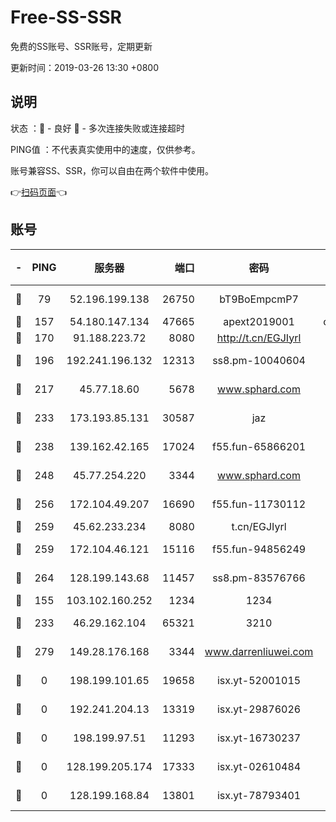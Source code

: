 # Free-SS-SSR

免费的SS账号、SSR账号，定期更新

更新时间：2019-03-26 13:30 +0800

## 说明

状态     ：🙂 - 良好 🙁 - 多次连接失败或连接超时

PING值   ：不代表真实使用中的速度，仅供参考。

账号兼容SS、SSR，你可以自由在两个软件中使用。

👉[扫码页面](https://liesauer.github.io/Free-SS-SSR/)👈

## 账号

|-|PING|服务器|端口|密码|加密方式|区域|
|:----:|:----:|:-----:|-----:|:----:|:----:|:----:|
|🙂|79|52.196.199.138|26750|bT9BoEmpcmP7|aes-256-cfb|JP|
|🙂|157|54.180.147.134|47665|apext2019001|chacha20|KR|
|🙂|170|91.188.223.72|8080|http://t.cn/EGJIyrl|rc4-md5|RU|
|🙂|196|192.241.196.132|12313|ss8.pm-10040604|aes-256-cfb|US|
|🙂|217|45.77.18.60|5678|www.sphard.com|aes-256-cfb|JP|
|🙂|233|173.193.85.131|30587|jaz|aes-256-cfb|US|
|🙂|238|139.162.42.165|17024|f55.fun-65866201|aes-256-cfb|SG|
|🙂|248|45.77.254.220|3344|www.sphard.com|aes-256-cfb|SG|
|🙂|256|172.104.49.207|16690|f55.fun-11730112|aes-256-cfb|SG|
|🙂|259|45.62.233.234|8080|t.cn/EGJIyrl|rc4-md5|CA|
|🙂|259|172.104.46.121|15116|f55.fun-94856249|aes-256-cfb|SG|
|🙂|264|128.199.143.68|11457|ss8.pm-83576766|aes-256-cfb|SG|
|🙂|155|103.102.160.252|1234|1234|rc4-md5|JP|
|🙂|233|46.29.162.104|65321|3210|aes-256-ctr|RU|
|🙁|279|149.28.176.168|3344|www.darrenliuwei.com|aes-256-cfb|AU|
|🙁|0|198.199.101.65|19658|isx.yt-52001015|aes-256-cfb|US|
|🙁|0|192.241.204.13|13319|isx.yt-29876026|aes-256-cfb|US|
|🙁|0|198.199.97.51|11293|isx.yt-16730237|aes-256-cfb|US|
|🙁|0|128.199.205.174|17333|isx.yt-02610484|aes-256-cfb|SG|
|🙁|0|128.199.168.84|13801|isx.yt-78793401|aes-256-cfb|SG|
